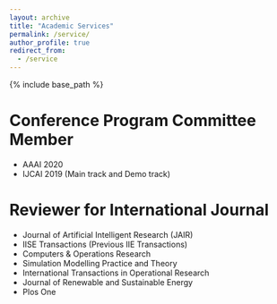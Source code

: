 ```yaml
---
layout: archive
title: "Academic Services"
permalink: /service/
author_profile: true
redirect_from:
  - /service
---
```


{% include base_path %}

Conference Program Committee Member
======
* AAAI 2020
* IJCAI 2019 (Main track and Demo track)

Reviewer for International Journal
======
* Journal of Artificial Intelligent Research (JAIR)
* IISE Transactions (Previous IIE Transactions)
* Computers & Operations Research
* Simulation Modelling Practice and Theory
* International Transactions in Operational Research
* Journal of Renewable and Sustainable Energy
* Plos One
